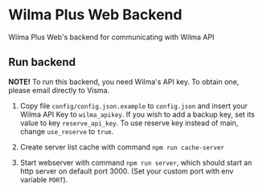 # Wilma Plus Web Backend
Wilma Plus Web's backend for communicating with Wilma API

## Run backend
**NOTE!** To run this backend, you need Wilma's API key. To obtain one, please email directly to Visma.

1. Copy file `config/config.json.example` to `config.json` and insert your Wilma API Key to `wilma_apikey`. If you wish to add a backup key, set its value to key `reserve_api_key`. To use reserve key instead of main, change `use_reserve` to `true`.

2. Create server list cache with command `npm run cache-server`

3. Start webserver with command `npm run server`, which should start an http server on default port 3000. (Set your custom port with env variable `PORT`).
